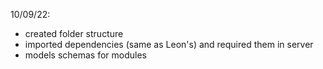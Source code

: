 10/09/22: 
- created folder structure
- imported dependencies (same as Leon's) and required them in server
- models schemas for modules